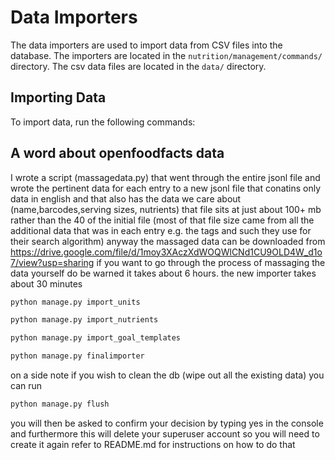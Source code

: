 # Data Importers

The data importers are used to import data from CSV files into the database. The importers are located in the `nutrition/management/commands/` directory. The csv data files are located in the `data/` directory.

## Importing Data

To import data, run the following commands:

## A word about openfoodfacts data

I wrote a script (massagedata.py) that went through the entire jsonl file and wrote the pertinent data for each entry to a new jsonl file
that conatins only data in english and that also has the data we care about (name,barcodes,serving sizes, nutrients) that file sits at just about
100+ mb rather than the 40 of the initial file (most of that file size came from all the additional data that was in each entry e.g. the tags and such they use for their search
algorithm) anyway the massaged data can be downloaded from https://drive.google.com/file/d/1moy3XAczXdWOQWlCNd1CU9OLD4W_d1o7/view?usp=sharing if you want to go through the process of massaging the data yourself do be warned it takes
about 6 hours. the new importer takes about 30 minutes


```bash
python manage.py import_units
```
```bash
python manage.py import_nutrients
```
```bash
python manage.py import_goal_templates
```
```bash
python manage.py finalimporter
```

on a side note if you wish to clean the db (wipe out all the existing data) you can run

```bash
python manage.py flush
```
you will then be asked to confirm your decision by typing yes in the console and furthermore this will delete your superuser account so you will need to create it again
refer to README.md for instructions on how to do that
